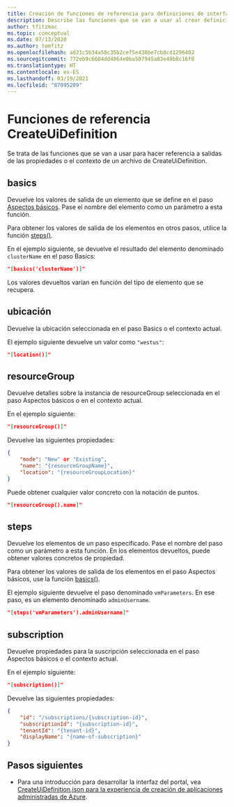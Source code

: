 ```yaml
---
title: Creación de funciones de referencia para definiciones de interfaz de usuario
description: Describe las funciones que se van a usar al crear definiciones de interfaz de usuario para Azure Portal que hacen referencia a otros objetos.
author: tfitzmac
ms.topic: conceptual
ms.date: 07/13/2020
ms.author: tomfitz
ms.openlocfilehash: ad21c5b34a58c35b2cef5e430be7cb8cd1296402
ms.sourcegitcommit: 772eb9c6684dd4864e0ba507945a83e48b8c16f0
ms.translationtype: HT
ms.contentlocale: es-ES
ms.lasthandoff: 03/19/2021
ms.locfileid: "87095209"
---
```

# <a name="createuidefinition-referencing-functions"></a>Funciones de referencia CreateUiDefinition

Se trata de las funciones que se van a usar para hacer referencia a salidas de las propiedades o el contexto de un archivo de CreateUiDefinition.

## <a name="basics"></a>basics

Devuelve los valores de salida de un elemento que se define en el paso [Aspectos básicos](create-uidefinition-overview.md#basics). Pase el nombre del elemento como un parámetro a esta función.

Para obtener los valores de salida de los elementos en otros pasos, utilice la función [steps()](#steps).

En el ejemplo siguiente, se devuelve el resultado del elemento denominado `clusterName` en el paso Basics:

```json
"[basics('clusterName')]"
```

Los valores devueltos varían en función del tipo de elemento que se recupera.

## <a name="location"></a>ubicación

Devuelve la ubicación seleccionada en el paso Basics o el contexto actual.

El ejemplo siguiente devuelve un valor como `"westus"`:

```json
"[location()]"
```

## <a name="resourcegroup"></a>resourceGroup

Devuelve detalles sobre la instancia de resourceGroup seleccionada en el paso Aspectos básicos o en el contexto actual.

En el ejemplo siguiente:

```json
"[resourceGroup()]"
```

Devuelve las siguientes propiedades:

```json
{
    "mode": "New" or "Existing",
    "name": "{resourceGroupName}",
    "location": "{resourceGroupLocation}"
}
```

Puede obtener cualquier valor concreto con la notación de puntos.

```json
"[resourceGroup().name]"
```

## <a name="steps"></a>steps

Devuelve los elementos de un paso especificado. Pase el nombre del paso como un parámetro a esta función. En los elementos devueltos, puede obtener valores concretos de propiedad.

Para obtener los valores de salida de los elementos en el paso Aspectos básicos, use la función [basics()](#basics).

El ejemplo siguiente devuelve el paso denominado `vmParameters`. En ese paso, es un elemento denominado `adminUsername`.

```json
"[steps('vmParameters').adminUsername]"
```

## <a name="subscription"></a>subscription

Devuelve propiedades para la suscripción seleccionada en el paso Aspectos básicos o el contexto actual.

En el ejemplo siguiente:

```json
"[subscription()]"
```

Devuelve las siguientes propiedades:

```json
{
    "id": "/subscriptions/{subscription-id}",
    "subscriptionId": "{subscription-id}",
    "tenantId": "{tenant-id}",
    "displayName": "{name-of-subscription}"
}
```

## <a name="next-steps"></a>Pasos siguientes

* Para una introducción para desarrollar la interfaz del portal, vea [CreateUiDefinition.json para la experiencia de creación de aplicaciones administradas de Azure](create-uidefinition-overview.md).
